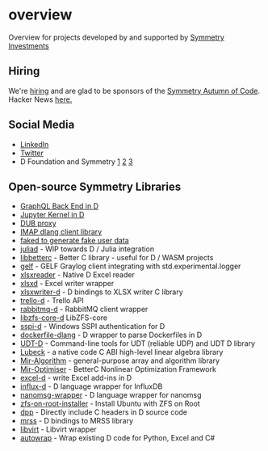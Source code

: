 # overview
Overview for projects developed by and supported by [Symmetry Investments](http://symmetryinvestments.com/about-us/)

## Hiring
We're [hiring](http://symmetryinvestments.com/careers/) and are glad to be sponsors of the [Symmetry Autumn of Code](https://dlang.org/blog/symmetry-autumn-of-code/).  Hacker News [here.](https://news.ycombinator.com/threads?id=symmetryinv)

## Social Media
- [LinkedIn](https://www.linkedin.com/company/symmetry-investments-uk-llp/)
- [Twitter](https://twitter.com/SymmetryInvest)
- D Foundation and Symmetry [1](https://dlang.org/blog/2020/08/30/symmetry-investments-and-the-d-language-foundation-are-hiring/) [2](https://dlang.org/blog/symmetry-autumn-of-code/) [3](https://dlang.org/blog/2019/07/22/symmetry-autumn-of-code-experience-report-porting-a-fork-based-gc/)

## Open-source Symmetry Libraries
- [GraphQL Back End in D](https://github.com/symmetryinvestments/graphqld)
- [Jupyter Kernel in D](https://github.com/symmetryinvestments/jupyter-wire)
- [DUB proxy](https://github.com/symmetryinvestments/dubproxy) 
- [IMAP dlang client library](https://github.com/symmetryinvestments/imap-d)
- [faked to generate fake user data](https://github.com/symmetryinvestments/faked)
- [juliad](https://github.com/symmetryinvestments/juliad) - WIP towards D / Julia integration
- [libbetterc](https://github.com/symmetryinvestments/libbetterc) - Better C library - useful for D / WASM projects
- [gelf](https://github.com/symmetryinvestments/symmetry-gelf) - GELF Graylog client integrating with std.experimental.logger
- [xlsxreader](https://github.com/symmetryinvestments/xlsxreader) - Native D Excel reader
- [xlsxd](https://github.com/kaleidicassociates/xlsxd) - Excel writer wrapper
- [xlsxwriter-d](https://github.com/kaleidicassociates/xlsxwriter-d) - D bindings to XLSX writer C library
- [trello-d](https://github.com/symmetryinvestments/trello-d) - Trello API
- [rabbitmq-d](https://github.com/symmetryinvestments/rabbitmq-d) - RabbitMQ client wrapper
- [libzfs-core-d](https://github.com/symmetryinvestments/libzfs-core-d) LibZFS-core
- [sspi-d](https://github.com/symmetryinvestments/sspi-d) - Windows SSPI authentication for D
- [dockerfile-dlang](https://github.com/symmetryinvestments/dockerfile-dlang) - D wrapper to parse Dockerfiles in D
- [UDT-D](https://github.com/kaleidicassociates/udt_d) - Command-line tools for UDT (reliable UDP) and UDT D library
- [Lubeck](https://github.com/kaleidicassociates/lubeck) - a native code C ABI high-level linear algebra library
- [Mir-Algorithm](https://github.com/libmir/mir-algorithm) - general-purpose array and algorithm library
- [Mir-Optimiser](https://github.com/libmir/mir-optim) -  BetterC Nonlinear Optimization Framework
- [excel-d](https://github.com/kaleidicassociates/excel-d) - write Excel add-ins in D
- [influx-d](https://github.com/kaleidicassociates/influx-d) - D language wrapper for InfluxDB
- [nanomsg-wrapper](https://github.com/kaleidicassociates/nanomsg-wrapper) - D language wrapper for nanomsg
- [zfs-on-root-installer](https://github.com/hamishcoleman/zfs-on-root-installer) - Install Ubuntu with ZFS on Root
- [dpp](https://github.com/atilaneves/dpp) - Directly include C headers in D source code
- [mrss](https://github.com/symmetryinvestments/mrss) - D bindings to MRSS library
- [libvirt](https://github.com/symmetryinvestments/libvirt) - Libvirt wrapper
- [autowrap](https://github.com/kaleidicassociates/autowrap) - Wrap existing D code for Python, Excel and C#
